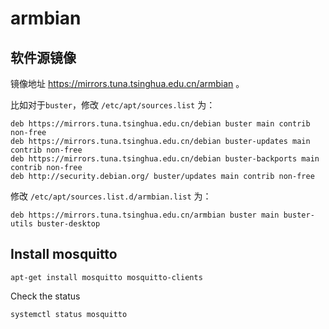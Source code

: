 # armbian

## 软件源镜像

镜像地址 https://mirrors.tuna.tsinghua.edu.cn/armbian 。

比如对于`buster`，修改 `/etc/apt/sources.list` 为：

```
deb https://mirrors.tuna.tsinghua.edu.cn/debian buster main contrib non-free
deb https://mirrors.tuna.tsinghua.edu.cn/debian buster-updates main contrib non-free
deb https://mirrors.tuna.tsinghua.edu.cn/debian buster-backports main contrib non-free
deb http://security.debian.org/ buster/updates main contrib non-free
```

修改 `/etc/apt/sources.list.d/armbian.list` 为：

```
deb https://mirrors.tuna.tsinghua.edu.cn/armbian buster main buster-utils buster-desktop
```

## Install mosquitto

```
apt-get install mosquitto mosquitto-clients
```

Check the status

```
systemctl status mosquitto
```
